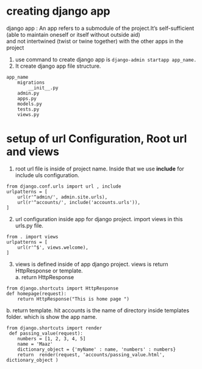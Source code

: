 # creating django app 

django app : An app refers to a submodule of the project.It’s self-sufficient (able to maintain oneself or itself without outside aid)  
and not intertwined (twist or twine together) with the other apps in the project   
1. use command to create django app is `django-admin startapp app_name.`  
2. It create django app file structure.  
``` 
app_name 
    migrations 
        __init__.py 
    admin.py 
    apps.py 
    models.py 
    tests.py 
    views.py 
```  
# setup of url Configuration, Root url and views 
1. root url file is inside of project name. Inside that we use **include** for include uls configuration.  
``` 
from django.conf.urls import url , include
urlpatterns = [
    url(r'^admin/', admin.site.urls),
    url(r'^accounts/', include('accounts.urls')),
]
```  
2. url configuration inside app for django project. import views in this urls.py file.  
``` 
from . import views
urlpatterns = [ 
    url(r'^$', views.welcome),
]
```
3. views is defined inside of app django project. views is return HttpResponse or template.  
    a.  return HttpResponse
``` 
from django.shortcuts import HttpResponse
def homepage(request):
    return HttpResponse("This is home page ")
``` 
b. return template. hit accounts is the name of directory inside templates folder. which is show the app name.
``` 
from django.shortcuts import render 
 def passing_value(request):
    numbers = [1, 2, 3, 4, 5]
    name = 'Maaz'
    dictionary_object = {'myName' : name, 'numbers' : numbers}
    return  render(request, 'accounts/passing_value.html', dictionary_object )
    
```   